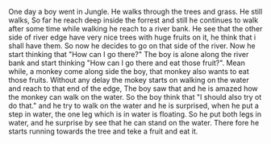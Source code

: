    One day a boy went in Jungle. He walks through the trees and grass.
He still walks, So far he reach deep inside the forrest and still he 
continues to walk after some time while walking he reach to a river 
bank. He see that the other side of river edge have very nice trees 
with huge fruits on it, he think that i shall have them. So now he 
decides to go on that side of the river. Now he start thinking that 
"How can I go there?"
   The boy is alone along the river bank and start thinking "How can 
I go there and eat those fruit?". Mean while, a monkey come along side 
the boy, that monkey also wants to eat those fruits. Without any delay 
the mokey starts on walking on the water and reach to that end of the 
edge, The boy saw that and he is amazed how the monkey can walk on the 
water. So the boy think that "I should also try ot do that." and he try 
to walk on the water and he is surprised, when he put a step in water,
the one leg which is in water is floating. So he put both legs in water,
and he surprise by see that he can stand on the water. There fore he 
starts running towards the tree and teke a fruit and eat it. 
